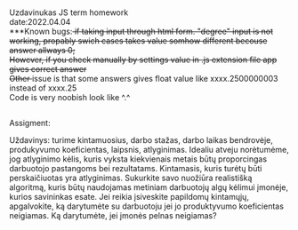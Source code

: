 ###
Uzdavinukas JS term homework<br>
date:2022.04.04<br>
***Known bugs:<del> if taking input through html form. "degree" input is not working, propably swich cases takes value somhow different becouse answer allways 0; <br>
However, if you check manually by settings value in .js extension file  app gives correct answer<br>
Other </del> issue is that some answers gives float value like xxxx.2500000003 instead of xxxx.25 <br>
Code is very noobish look like ^.^ <br>
##
Assigment: <br>

 Uždavinys: turime kintamuosius, darbo stažas, darbo laikas bendrovėje, produkyvumo koeficientas, laipsnis, atlyginimas. Idealiu atveju norėtumėme, jog atlyginimo kėlis, kuris vyksta kiekvienais metais būtų proporcingas darbuotojo pastangoms bei rezultatams. Kintamasis, kuris turėtų būti perskaičiuotas yra atlyginimas. Sukurkite savo nuožiūra realistišką algoritmą, kuris būtų naudojamas metiniam darbuotojų algų kėlimui įmonėje, kurios savininkas esate. Jei reikia įsiveskite papildomų kintamųjų, apgalvokite, ką darytumėte su darbuotoju jei jo produktyvumo koeficientas neigiamas. Ką darytumėte, jei įmonės pelnas neigiamas? <br>
 
